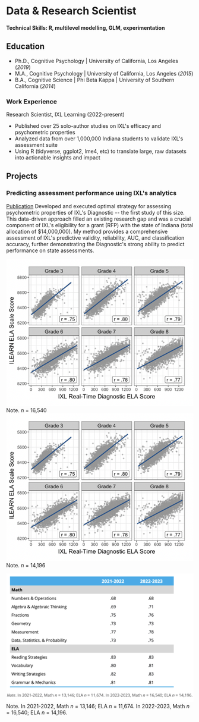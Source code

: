 # Data & Research Scientist

#### Technical Skills: R, multilevel modelling, GLM, experimentation

## Education
- Ph.D., Cognitive Psychology | University of California, Los Angeles (_2019_)								       		
- M.A., Cognitive Psychology	|  University of California, Los Angeles (_2015_)	 			        		
- B.A., Cognitive Science | Phi Beta Kappa | University of Southern California (_2014_)
  
### Work Experience
Research Scientist, IXL Learning (2022-present)
- Published over 25 solo-author studies on IXL's efficacy and psychometric properties
- Analyzed data from over 1,000,000 Indiana students to validate IXL's assessment suite
- Using R (tidyverse, ggplot2, lme4, etc) to translate large, raw datasets into actionable insights and impact

## Projects

### Predicting assessment performance using IXL's analytics
[Publication]([https://www.ixl.com/materials/us/research/Predicting_Performance_on_ILEARN.pdf])
Developed and executed optimal strategy for assessing psychometric properties of IXL's Diagnostic -- the first study of this size. This data-driven approach filled an existing research gap and was a crucial component of IXL's eligibility for a grant (RFP) with the state of Indiana (total allocation of $14,000,000). My method provides a comprehensive assessment of IXL's predictive validity, reliability, AUC, and classification accuracy, further demonstrating the Diagnostic's strong ability to predict performance on state assessments.

![ILEARN-Math](/img/ilearn-ela-scatter.png)
Note. _n_ = 16,540
![ILEARN-ELA](/img/ilearn-ela-scatter.png)
Note. _n_ = 14,196

![ILEARN-AUC](ilearn-auc-by-strand.png)
Note. In 2021-2022, Math _n_ = 13,146; ELA _n_ = 11,674. In 2022-2023, Math _n_ = 16,540; ELA _n_ = 14,196.

